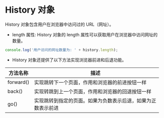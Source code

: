 # History 对象

History 对象包含用户在浏览器中访问过的 URL（网址）。

- length 属性: History 对象的 length 属性可以获取用户在浏览器中访问网址的数量。

```javascript
console.log('用户访问的网址数量为: ' + history.length);
```

- History 对象还提供了以下方法实现浏览器前进和后退功能。

| 方法名称 | 描述 |
| --- | --- |
| forward() | 实现跳转下一个页面，作用和浏览器的前进按钮一样 |
| back() | 实现转跳到上一个页面，作用和浏览器的回退按钮一样 |
| go() | 实现跳转到指定的页面。如果为负数表示后退，如果为正数表示前进 |